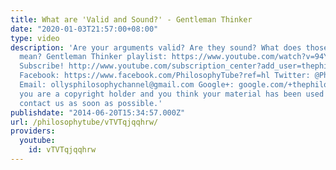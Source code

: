 ```yaml
---
title: What are 'Valid and Sound?' - Gentleman Thinker
date: "2020-01-03T21:57:00+08:00"
type: video
description: 'Are your arguments valid? Are they sound? What does those terms even
  mean? Gentleman Thinker playlist: https://www.youtube.com/watch?v=94YV6Lu009k&list=PLvoAL-KSZ32cKobolNFwuqcPJ26cmF_11&index=1
  Subscribe! http://www.youtube.com/subscription_center?add_user=thephilosophytube
  Facebook: https://www.facebook.com/PhilosophyTube?ref=hl Twitter: @PhilosopyTube
  Email: ollysphilosophychannel@gmail.com Google+: google.com/+thephilosophytube If
  you are a copyright holder and you think your material has been used unfairly please
  contact us as soon as possible.'
publishdate: "2014-06-20T15:34:57.000Z"
url: /philosophytube/vTVTqjqqhrw/
providers:
  youtube:
    id: vTVTqjqqhrw
---
```

